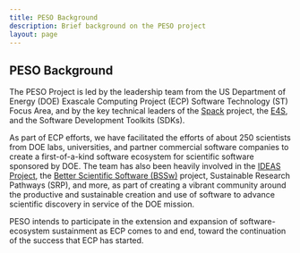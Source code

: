 ```yaml
---
title: PESO Background
description: Brief background on the PESO project
layout: page
---
```

## PESO Background

The PESO Project is led by the leadership team from the US Department of Energy (DOE) Exascale Computing Project (ECP) Software Technology (ST) Focus Area, and by the key technical leaders of the [Spack](https://spack.io) project, the [E4S](https://e4s.io), and the Software Development Toolkits (SDKs).

As part of ECP efforts, we have facilitated the efforts of about 250 scientists from DOE labs, universities, and partner commercial software companies to create a first-of-a-kind software ecosystem for scientific software sponsored by DOE. The team has also been heavily involved in the [IDEAS Project](https://ideas-productivity.org), the [Better Scientific Software (BSSw)](https://bssw.io) project, Sustainable Research Pathways (SRP), and more, as part of creating a vibrant community around the productive and sustainable creation and use of software to advance scientific discovery in service of the DOE mission.

PESO intends to participate in the extension and expansion of software-ecosystem sustainment as ECP comes to and end, toward the continuation of the success that ECP has started.